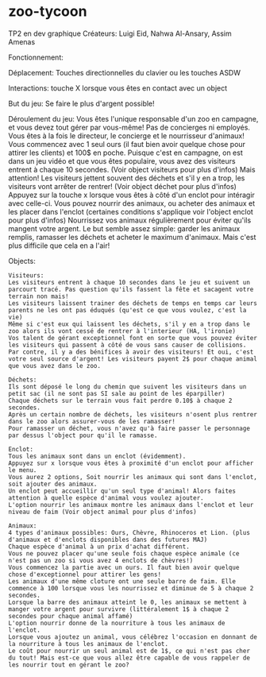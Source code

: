 # zoo-tycoon
 TP2 en dev graphique
 Créateurs: Luigi Eid, Nahwa Al-Ansary, Assim Amenas
 
 Fonctionnement:
 
 Déplacement: Touches directionnelles du clavier ou les touches ASDW 
 
 Interactions: touche X lorsque vous êtes en contact avec un object
 
 But du jeu: Se faire le plus d'argent possible! 
 
 Déroulement du jeu: 
 Vous êtes l'unique responsable d'un zoo en campagne, et vous devez tout gérer par vous-même! 
 Pas de concierges ni employés. Vous êtes à la fois le directeur, le concierge et le nourrisseur d'animaux!
 Vous commencez avec 1 seul ours (il faut bien avoir quelque chose pour attirer les clients) et 100$ en poche.
 Puisque c'est en campagne, on est dans un jeu vidéo et que vous êtes populaire, vous avez des visiteurs entrent à chaque 10 secondes. (Voir object visiteurs pour plus d'infos)
 Mais attention! Les visiteurs jettent souvent des déchets et s'il y en a trop, les visiteurs vont arrêter de rentrer! (Voir object déchet pour plus d'infos)
 Appuyez sur la touche x lorsque vous êtes à côté d'un enclot pour intéragir avec celle-ci.
 Vous pouvez nourrir des animaux, ou acheter des animaux et les placer dans l'enclot (certaines conditions s'applique voir l'object enclot pour plus d'infos)
 Nourrissez vos animaux régulièrement pour éviter qu'ils mangent votre argent.
 Le but semble assez simple: garder les animaux remplis, ramasser les déchets et acheter le maximum d'animaux. Mais c'est plus difficile que cela en a l'air!
 
 Objects:
	
	Visiteurs: 
	Les visiteurs entrent à chaque 10 secondes dans le jeu et suivent un parcourt tracé. Pas question qu'ils fassent la fête et sacagent votre terrain non mais!
	Les visiteurs laissent trainer des déchets de temps en temps car leurs parents ne les ont pas éduqués (qu'est ce que vous voulez, c'est la vie)
	Même si c'est eux qui laissent les déchets, s'il y en a trop dans le zoo alors ils vont cessé de rentrer à l'interieur (HA, l'ironie)
	Vos talent de gérant exceptionnel font en sorte que vous pouvez éviter les visiteurs qui passent à côté de vous sans causer de collisions.
	Par contre, il y a des bénifices à avoir des visiteurs! Et oui, c'est votre seul source d'argent! Les visiteurs payent 2$ pour chaque animal que vous avez dans le zoo.
	
	Déchets: 
	Ils sont déposé le long du chemin que suivent les visiteurs dans un petit sac (il ne sont pas SI sale au point de les éparpiller)
	Chaque déchets sur le terrain vous fait perdre 0.10$ à chaque 2 secondes.
	Après un certain nombre de déchets, les visiteurs n'osent plus rentrer dans le zoo alors assurer-vous de les ramasser! 
	Pour ramasser un déchet, vous n'avez qu'à faire passer le personnage par dessus l'object pour qu'il le ramasse.
	
	Enclot:
	Tous les animaux sont dans un enclot (évidemment).
	Appuyez sur x lorsque vous êtes à proximité d'un enclot pour afficher le menu.
	Vous aurez 2 options, Soit nourrir les animaux qui sont dans l'enclot, soit ajouter des animaux. 
	Un enclot peut accueillir qu'un seul type d'animal! Alors faites attention à quelle espèce d'animal vous voulez ajouter.
	L'option nourrir les animaux montre les animaux dans l'enclot et leur niveau de faim (Voir object animal pour plus d'infos)
	
	Animaux:
	4 types d'animaux possibles: Ours, Chèvre, Rhinoceros et Lion. (plus d'animaux et d'enclots disponibles dans des futures MAJ)
	Chaque espèce d'animal à un prix d'achat différent. 
	Vous ne pouvez placer qu'une seule fois chaque espèce animale (ce n'est pas un zoo si vous avez 4 enclots de chèvres!)
	Vous commencez la partie avec un ours. Il faut bien avoir quelque chose d'exceptionnel pour attirer les gens!
	Les animaux d'une même cloture ont une seule barre de faim. Elle commence à 100 lorsque vous les nourrissez et diminue de 5 à chaque 2 secondes.
	Lorsque la barre des animaux atteint le 0, les animaux se mettent à manger votre argent pour survivre (littéralement 1$ à chaque 2 secondes pour chaque animal affamé)
	L'option nourrir donne de la nourriture à tous les animaux de l'enclot. 
	Lorsque vous ajoutez un animal, vous célébrez l'occasion en donnant de la nourriture à tous les animaux de l'enclot.
	Le coût pour nourrir un seul animal est de 1$, ce qui n'est pas cher du tout! Mais est-ce que vous allez être capable de vous rappeler de les nourrir tout en gérant le zoo?
 
 
 